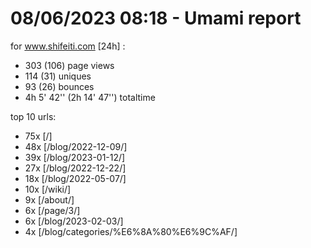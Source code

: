 # 08/06/2023 08:18 - Umami report
for www.shifeiti.com [24h] :

 - 303 (106) page views
 - 114 (31) uniques
 - 93 (26) bounces
 - 4h 5' 42'' (2h 14' 47'') totaltime


top 10 urls:
 - 75x [/]
 - 48x [/blog/2022-12-09/]
 - 39x [/blog/2023-01-12/]
 - 27x [/blog/2022-12-22/]
 - 18x [/blog/2022-05-07/]
 - 10x [/wiki/]
 - 9x [/about/]
 - 6x [/page/3/]
 - 6x [/blog/2023-02-03/]
 - 4x [/blog/categories/%E6%8A%80%E6%9C%AF/]


